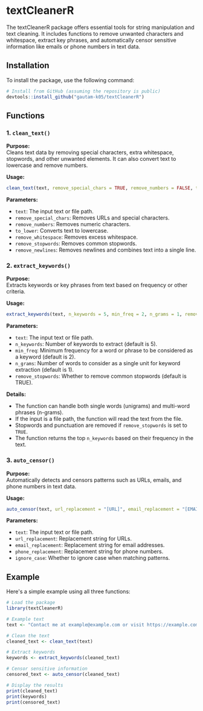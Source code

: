 # textCleanerR
 The textCleanerR package offers essential tools for string manipulation and text cleaning. It includes functions to remove unwanted characters and whitespace, extract key phrases, and automatically censor sensitive information like emails or phone numbers in text data.


## Installation

To install the package, use the following command:

```r
# Install from GitHub (assuming the repository is public)
devtools::install_github("gautam-k05/textCleanerR")
```

## Functions

### 1. `clean_text()`

**Purpose:**  
Cleans text data by removing special characters, extra whitespace, stopwords, and other unwanted elements. It can also convert text to lowercase and remove numbers.

**Usage:**

```r
clean_text(text, remove_special_chars = TRUE, remove_numbers = FALSE, to_lower = TRUE, remove_whitespace = TRUE, remove_stopwords = FALSE, remove_newlines = TRUE)
```

**Parameters:**
- `text`: The input text or file path.
- `remove_special_chars`: Removes URLs and special characters.
- `remove_numbers`: Removes numeric characters.
- `to_lower`: Converts text to lowercase.
- `remove_whitespace`: Removes excess whitespace.
- `remove_stopwords`: Removes common stopwords.
- `remove_newlines`: Removes newlines and combines text into a single line.

### 2. `extract_keywords()`

**Purpose:**  
Extracts keywords or key phrases from text based on frequency or other criteria.

**Usage:**

```r
extract_keywords(text, n_keywords = 5, min_freq = 2, n_grams = 1, remove_stopwords = TRUE)
```

**Parameters:**
- `text`: The input text or file path.
- `n_keywords`: Number of keywords to extract (default is 5).
- `min_freq`: Minimum frequency for a word or phrase to be considered as a keyword (default is 2).
- `n_grams`: Number of words to consider as a single unit for keyword extraction (default is 1).
- `remove_stopwords`: Whether to remove common stopwords (default is TRUE).

**Details:**
- The function can handle both single words (unigrams) and multi-word phrases (n-grams).
- If the input is a file path, the function will read the text from the file.
- Stopwords and punctuation are removed if `remove_stopwords` is set to `TRUE`.
- The function returns the top `n_keywords` based on their frequency in the text.

### 3. `auto_censor()`

**Purpose:**  
Automatically detects and censors patterns such as URLs, emails, and phone numbers in text data.

**Usage:**

```r
auto_censor(text, url_replacement = "[URL]", email_replacement = "[EMAIL]", phone_replacement = "[PHONE]", ignore_case = TRUE)
```

**Parameters:**
- `text`: The input text or file path.
- `url_replacement`: Replacement string for URLs.
- `email_replacement`: Replacement string for email addresses.
- `phone_replacement`: Replacement string for phone numbers.
- `ignore_case`: Whether to ignore case when matching patterns.

## Example

Here's a simple example using all three functions:

```r
# Load the package
library(textCleanerR)

# Example text
text <- "Contact me at example@example.com or visit https://example.com. Call me at 123-456-7890."

# Clean the text
cleaned_text <- clean_text(text)

# Extract keywords
keywords <- extract_keywords(cleaned_text)

# Censor sensitive information
censored_text <- auto_censor(cleaned_text)

# Display the results
print(cleaned_text)
print(keywords)
print(censored_text)
```



